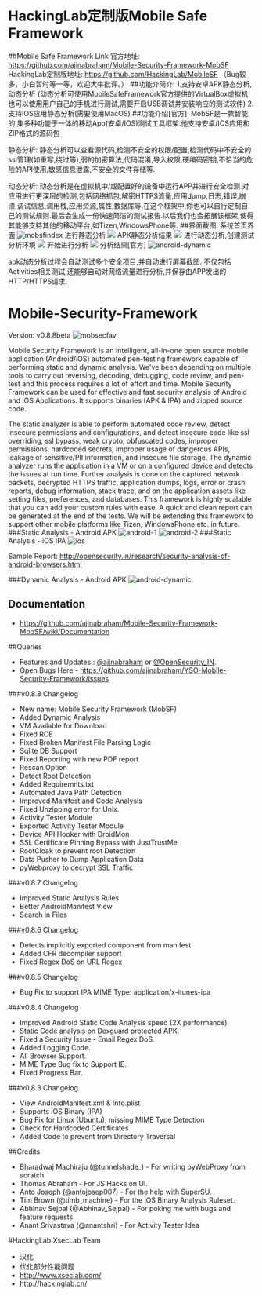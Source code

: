 # HackingLab定制版Mobile Safe Framework
##Mobile Safe Framework Link
官方地址: https://github.com/ajinabraham/Mobile-Security-Framework-MobSF
HackingLab定制版地址: https://github.com/HackingLab/MobileSF
（Bug较多，小白暂时等一等，欢迎大牛批评。）
##功能介简介:
1.支持安卓APK静态分析,动态分析
(动态分析可使用MobileSafeFramework官方提供的VirtualBox虚拟机也可以使用用户自己的手机进行测试,需要开启USB调试并安装响应的测试软件)
2.支持IOS应用静态分析(需要使用MacOS)
##功能介绍[官方]:
MobSF是一款智能的,集多种功能于一体的移动App(安卓/IOS)测试工具框架.他支持安卓/IOS应用和ZIP格式的源码包

静态分析: 静态分析可以查看源代码,检测不安全的权限/配置,检测代码中不安全的ssl管理(如重写,绕过等),弱的加密算法,代码混淆,导入权限,硬编码密钥,不恰当的危险的API使用,敏感信息泄露,不安全的文件存储等.

动态分析: 动态分析是在虚拟机中/或配置好的设备中运行APP并进行安全检测.对应用进行更深层的检测,包括网络抓包,解密HTTPS流量,应用dump,日志,错误,崩溃,调试信息,调用栈,应用资源,属性,数据库等.在这个框架中,你也可以自行定制自己的测试规则.最后会生成一份快速简洁的测试报告.以后我们也会拓展该框架,使得其能够支持其他的移动平台,如Tizen,WindowsPhone等.
##界面截图: 
系统首页界面
![mobsfindex](http://mobilesf.hackinglab.cn/media/14465158168823/14465158298046.jpg)
进行静态分析
![](http://mobilesf.hackinglab.cn/media/14465158168823/14465159814524.jpg)
APK静态分析结果
![](http://mobilesf.hackinglab.cn/media/14465158168823/14465160058379.jpg)
进行动态分析,创建测试分析环境
![](http://mobilesf.hackinglab.cn/media/14465158168823/14465160513152.jpg)
开始进行分析
![](http://mobilesf.hackinglab.cn/media/14465158168823/14465162378420.jpg)
分析结果[官方]
![android-dynamic](https://cloud.githubusercontent.com/assets/4301109/9771195/1374d99a-5752-11e5-9b33-70ac6347164a.png)

apk动态分析过程会自动测试多个安全项目,并自动进行屏幕截图.
不仅包括Activities相关测试,还能够自动对网络流量进行分析,并保存由APP发出的HTTP/HTTPS请求.


# Mobile-Security-Framework
Version: v0.8.8beta
![mobsecfav](https://cloud.githubusercontent.com/assets/4301109/7418958/68ec3d44-ef8f-11e4-97e2-b26a3d723814.png)

Mobile Security Framework is an intelligent, all-in-one open source mobile application (Android/iOS) automated pen-testing framework capable of performing static and dynamic analysis. We've been depending on multiple tools to carry out reversing, decoding, debugging, code review, and pen-test and this process requires a lot of effort and time. Mobile Security Framework can be used for effective and fast security analysis of Android and iOS Applications. It supports binaries (APK & IPA) and zipped source code.

The static analyzer is able to perform automated code review, detect insecure permissions and configurations, and detect insecure code like ssl overriding, ssl bypass, weak crypto, obfuscated codes, improper permissions, hardcoded secrets, improper usage of dangerous APIs, leakage of sensitive/PII information, and insecure file storage. 
The dynamic analyzer runs the application in a VM or on a configured device and detects the issues at run time. Further analysis is done on the captured network packets, decrypted HTTPS traffic, application dumps, logs, error or crash reports, debug information, stack trace, and on the application assets like setting files, preferences, and databases. This framework is highly scalable that you can add your custom rules with ease. A quick and clean report can be generated at the end of the tests. We will be extending this framework to support other mobile platforms like Tizen, WindowsPhone etc. in future. 
###Static Analysis - Android APK 
![android-1](https://cloud.githubusercontent.com/assets/4301109/7418316/a200f318-ef8a-11e4-9828-8d696e386847.png)
![android-2](https://cloud.githubusercontent.com/assets/4301109/7418317/a28dac4a-ef8a-11e4-8716-09fa42532ee8.png)
###Static Analysis - iOS IPA
![ios](https://cloud.githubusercontent.com/assets/4301109/7418318/a29b1f88-ef8a-11e4-8d76-9883b7664501.png)

Sample Report: http://opensecurity.in/research/security-analysis-of-android-browsers.html

###Dynamic Analysis - Android APK
![android-dynamic](https://cloud.githubusercontent.com/assets/4301109/9771195/1374d99a-5752-11e5-9b33-70ac6347164a.png)

## Documentation
* https://github.com/ajinabraham/Mobile-Security-Framework-MobSF/wiki/Documentation

##Queries

* Features and Updates : [@ajinabraham](http://twitter.com/ajinabraham) or [@OpenSecurity_IN](http://twitter.com/OpenSecurity_IN). 
* Open Bugs Here - https://github.com/ajinabraham/YSO-Mobile-Security-Framework/issues

###v0.8.8 Changelog

* New name: Mobile Security Framework (MobSF)
* Added Dynamic Analysis
* VM Available for Download
* Fixed RCE
* Fixed Broken Manifest File Parsing Logic
* Sqlite DB Support
* Fixed Reporting with new PDF report
* Rescan Option
* Detect Root Detection
* Added Requiremnts.txt
* Automated Java Path Detection
* Improved Manifest and Code Analysis
* Fixed Unzipping error for Unix.
* Activity Tester Module
* Exported Activity Tester Module
* Device API Hooker with DroidMon
* SSL Certificate Pinning Bypass with JustTrustMe
* RootCloak to prevent root Detection
* Data Pusher to Dump Application Data
* pyWebproxy to decrypt SSL Traffic

###v0.8.7 Changelog

* Improved Static Analysis Rules
* Better AndroidManifest View
* Search in Files

###v0.8.6 Changelog

* Detects implicitly exported component from manifest.
* Added CFR decompiler support 
* Fixed Regex DoS on URL Regex

###v0.8.5 Changelog

* Bug Fix to support IPA MIME Type: application/x-itunes-ipa

###v0.8.4 Changelog

* Improved Android Static Code Analysis speed (2X performance)
* Static Code analysis on Dexguard protected APK.
* Fixed a Security Issue - Email Regex DoS.
* Added Logging Code.
* All Browser Support.
* MIME Type Bug fix to Support IE.
* Fixed Progress Bar.

###v0.8.3 Changelog
 
* View AndroidManifest.xml & Info.plist
* Supports iOS Binary (IPA)
* Bug Fix for Linux (Ubuntu), missing MIME Type Detection
* Check for Hardcoded Certificates
* Added Code to prevent from Directory Traversal

##Credits

* Bharadwaj Machiraju (@tunnelshade_) - For writing pyWebProxy from scratch
* Thomas Abraham - For JS Hacks on UI.
* Anto Joseph (@antojosep007) - For the help with SuperSU.
* Tim Brown (@timb_machine) - For the iOS Binary Analysis Ruleset.
* Abhinav Sejpal (@Abhinav_Sejpal) - For poking me with bugs and feature requests.
* Anant Srivastava (@anantshri) - For Activity Tester Idea

#HackingLab XsecLab Team 
* 汉化
* 优化部分性能问题
* http://www.xseclab.com/
* http://hackinglab.cn/

